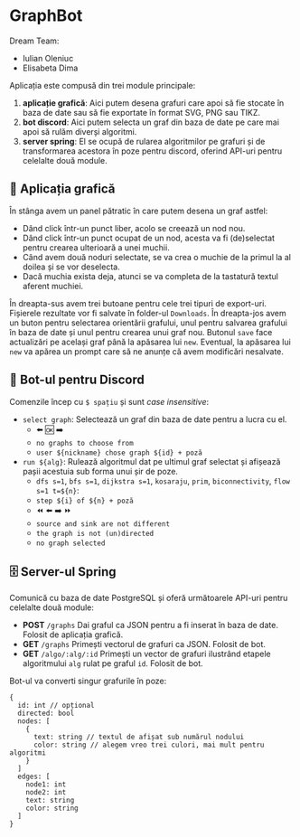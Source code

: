 # GraphBot

Dream Team:

- Iulian Oleniuc
- Elisabeta Dima

Aplicația este compusă din trei module principale:

1. **aplicație grafică**: Aici putem desena grafuri care apoi să fie stocate în baza de date sau să fie exportate în format SVG, PNG sau TIKZ.
2. **bot discord**: Aici putem selecta un graf din baza de date pe care mai apoi să rulăm diverși algoritmi.
3. **server spring**: El se ocupă de rularea algoritmilor pe grafuri și de transformarea acestora în poze pentru discord, oferind API-uri pentru celelalte două module.

## 🎨 Aplicația grafică

În stânga avem un panel pătratic în care putem desena un graf astfel:

- Dând click într-un punct liber, acolo se creează un nod nou.
- Dând click într-un punct ocupat de un nod, acesta va fi (de)selectat pentru crearea ulterioară a unei muchii.
- Când avem două noduri selectate, se va crea o muchie de la primul la al doilea și se vor deselecta.
- Dacă muchia exista deja, atunci se va completa de la tastatură textul aferent muchiei.

În dreapta-sus avem trei butoane pentru cele trei tipuri de export-uri. Fișierele rezultate vor fi salvate în folder-ul `Downloads`. În dreapta-jos avem un buton pentru selectarea orientării grafului, unul pentru salvarea grafului în baza de date și unul pentru crearea unui graf nou. Butonul `save` face actualizări pe același graf până la apăsarea lui `new`. Eventual, la apăsarea lui `new` va apărea un prompt care să ne anunțe că avem modificări nesalvate.

## 🤖 Bot-ul pentru Discord

Comenzile încep cu `$ spațiu` și sunt *case insensitive*:

- `select graph`: Selectează un graf din baza de date pentru a lucra cu el.
    - ⬅️ 🆗 ➡️
    - `no graphs to choose from`
    - `user ${nickname} chose graph ${id} + poză`
- `run ${alg}`: Rulează algoritmul dat pe ultimul graf selectat și afișează pașii acestuia sub forma unui șir de poze.
    - `dfs s=1`, `bfs s=1`, `dijkstra s=1`, `kosaraju`, `prim`, `biconnectivity`, `flow s=1 t=${n}`:
    - `step ${i} of ${n} + poză`
    - ⏪ ⬅️ ➡️ ⏩
    - `source and sink are not different`
    - `the graph is not (un)directed`
    - `no graph selected`

## 🗄️ Server-ul Spring

Comunică cu baza de date PostgreSQL și oferă următoarele API-uri pentru celelalte două module:

- **POST** `/graphs` Dai graful ca JSON pentru a fi inserat în baza de date. Folosit de aplicația grafică.
- **GET** `/graphs` Primești vectorul de grafuri ca JSON. Folosit de bot.
- **GET** `/algo/:alg/:id` Primești un vector de grafuri ilustrând etapele algoritmului `alg` rulat pe graful `id`. Folosit de bot.

Bot-ul va converti singur grafurile în poze:

```
{
  id: int // opțional
  directed: bool
  nodes: [
    {
      text: string // textul de afișat sub numărul nodului
      color: string // alegem vreo trei culori, mai mult pentru algoritmi
    }
  ]
  edges: [
    node1: int
    node2: int
    text: string
    color: string
  ]
}
```
